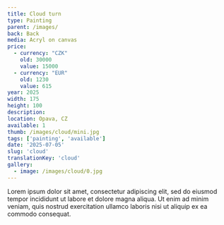 ```yaml
---
title: Cloud turn
type: Painting
parent: /images/
back: Back
media: Acryl on canvas
price:
  - currency: "CZK"
    old: 30000
    value: 15000
  - currency: "EUR"
    old: 1230
    value: 615
year: 2025
width: 175
height: 100
description: 
location: Opava, CZ
available: 1
thumb: /images/cloud/mini.jpg
tags: ['painting', 'available']
date: '2025-07-05'
slug: 'cloud'
translationKey: 'cloud'
gallery:
  - image: /images/cloud/0.jpg
---
```

Lorem ipsum dolor sit amet, consectetur adipiscing elit, sed do eiusmod tempor incididunt ut labore et dolore magna aliqua. Ut enim ad minim veniam, quis nostrud exercitation ullamco laboris nisi ut aliquip ex ea commodo consequat.


